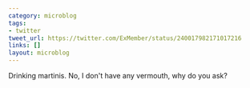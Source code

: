 ```yaml
---
category: microblog
tags:
- twitter
tweet_url: https://twitter.com/ExMember/status/240017982171017216
links: []
layout: microblog
---
```

Drinking martinis. No, I don't have any vermouth, why do you ask?
